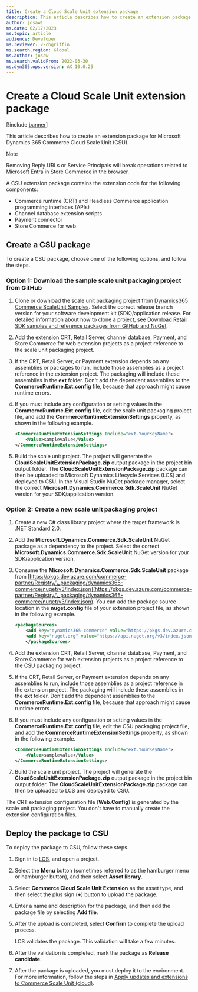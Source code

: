 ```yaml
---
title: Create a Cloud Scale Unit extension package
description: This article describes how to create an extension package for Microsoft Dynamics 365 Commerce Cloud Scale Unit (CSU).
author: josaw1
ms.date: 02/17/2023
ms.topic: article
audience: Developer
ms.reviewer: v-chgriffin
ms.search.region: Global
ms.author: josaw
ms.search.validFrom: 2022-03-30
ms.dyn365.ops.version: AX 10.0.25
---
```


# Create a Cloud Scale Unit extension package

[!include [banner](../includes/banner.md)]

This article describes how to create an extension package for Microsoft Dynamics 365 Commerce Cloud Scale Unit (CSU). 

>[!NOTE]
>Removing Reply URLs or Service Principals will break operations related to Microsoft Entra in Store Commerce in the browser.

A CSU extension package contains the extension code for the following components:

- Commerce runtime (CRT) and Headless Commerce application programming interfaces (APIs)
- Channel database extension scripts
- Payment connector
- Store Commerce for web

## Create a CSU package

To create a CSU package, choose one of the following options, and follow the steps.

### Option 1: Download the sample scale unit packaging project from GitHub

1. Clone or download the scale unit packaging project from [Dynamics365 Commerce ScaleUnit Samples](https://github.com/microsoft/Dynamics365Commerce.ScaleUnit). Select the correct release branch version for your software development kit (SDK)/application release. For detailed information about how to clone a project, see [Download Retail SDK samples and reference packages from GitHub and NuGet](retail-sdk/sdk-github.md).
1. Add the extension CRT, Retail Server, channel database, Payment, and Store Commerce for web extension projects as a project reference to the scale unit packaging project.
1. If the CRT, Retail Server, or Payment extension depends on any assemblies or packages to run, include those assemblies as a project reference in the extension project. The packaging will include these assemblies in the **ext** folder. Don't add the dependent assemblies to the **CommerceRuntime.Ext.config** file, because that approach might cause runtime errors.
1. If you must include any configuration or setting values in the **CommerceRuntime.Ext.config** file, edit the scale unit packaging project file, and add the **CommerceRuntimeExtensionSettings** property, as shown in the following example.

    ```XML
    <CommerceRuntimeExtensionSettings Include="ext.YourKeyName">
        <Value>samplevalue</Value>
    </CommerceRuntimeExtensionSettings>
    ```

1. Build the scale unit project. The project will generate the **CloudScaleUnitExtensionPackage.zip** output package in the project bin output folder. The **CloudScaleUnitExtensionPackage.zip** package can then be uploaded to Microsoft Dynamics Lifecycle Services (LCS) and deployed to CSU. In the Visual Studio NuGet package manager, select the correct **Microsoft.Dynamics.Commerce.Sdk.ScaleUnit** NuGet version for your SDK/application version.

### Option 2: Create a new scale unit packaging project

1. Create a new C\# class library project where the target framework is .NET Standard 2.0.
1. Add the **Microsoft.Dynamics.Commerce.Sdk.ScaleUnit** NuGet package as a dependency to the project. Select the correct **Microsoft.Dynamics.Commerce.Sdk.ScaleUnit** NuGet version for your SDK/application version.
1. Consume the **Microsoft.Dynamics.Commerce.Sdk.ScaleUnit** package from [https://pkgs.dev.azure.com/commerce-partner/Registry/\_packaging/dynamics365-commerce/nuget/v3/index.json](https://pkgs.dev.azure.com/commerce-partner/Registry/\_packaging/dynamics365-commerce/nuget/v3/index.json). You can add the package source location in the **nuget.config** file of your extension project file, as shown in the following example.

    ```xml
    <packageSources>
        <add key="dynamics365-commerce" value="https://pkgs.dev.azure.com/commerce-partner/Registry/_packaging/dynamics365-commerce/nuget/v3/index.json" />
        <add key="nuget.org" value="https://api.nuget.org/v3/index.json" />
        </packageSources>
    ```

1. Add the extension CRT, Retail Server, channel database, Payment, and Store Commerce for web extension projects as a project reference to the CSU packaging project.
1. If the CRT, Retail Server, or Payment extension depends on any assemblies to run, include those assemblies as a project reference in the extension project. The packaging will include these assemblies in the **ext** folder. Don't add the dependent assemblies to the **CommerceRuntime.Ext.config** file, because that approach might cause runtime errors.
2. If you must include any configuration or setting values in the **CommerceRuntime.Ext.config** file, edit the CSU packaging project file, and add the **CommerceRuntimeExtensionSettings** property, as shown in the following example.
 
    ```XML
    <CommerceRuntimeExtensionSettings Include="ext.YourKeyName">
        <Value>samplevalue</Value>
    </CommerceRuntimeExtensionSettings>
    ```

1. Build the scale unit project. The project will generate the **CloudScaleUnitExtensionPackage.zip** output package in the project bin output folder. The **CloudScaleUnitExtensionPackage.zip** package can then be uploaded to LCS and deployed to CSU.

The CRT extension configuration file (**Web.Config**) is generated by the scale unit packaging project. You don't have to manually create the extension configuration files.

## Deploy the package to CSU

To deploy the package to CSU, follow these steps.

1. Sign in to [LCS](https://lcs.dynamics.com/v2), and open a project.
1. Select the **Menu** button (sometimes referred to as the hamburger menu or hamburger button), and then select **Asset library**.
1. Select **Commerce Cloud Scale Unit Extension** as the asset type, and then select the plus sign (**+**) button to upload the package.
1. Enter a name and description for the package, and then add the package file by selecting **Add file**.
1. After the upload is completed, select **Confirm** to complete the upload process.

    LCS validates the package. This validation will take a few minutes.

1. After the validation is completed, mark the package as **Release candidate**.
1. After the package is uploaded, you must deploy it to the environment. For more information, follow the steps in [Apply updates and extensions to Commerce Scale Unit (cloud)](../../fin-ops-core/dev-itpro/deployment/update-retail-channel.md).